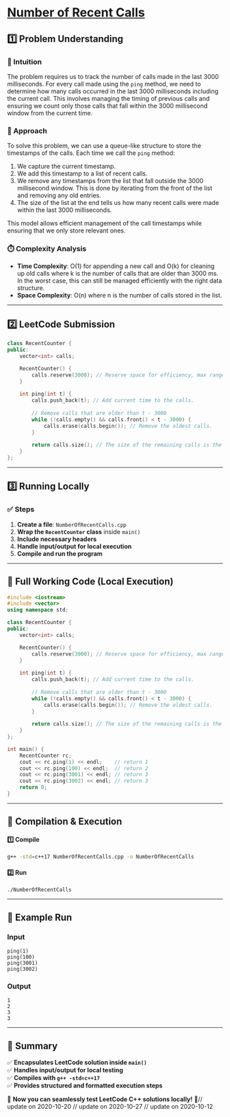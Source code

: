 # **[Number of Recent Calls](https://leetcode.com/problems/number-of-recent-calls/description/)**  

## **1️⃣ Problem Understanding**  
### **📌 Intuition**  
The problem requires us to track the number of calls made in the last 3000 milliseconds. For every call made using the `ping` method, we need to determine how many calls occurred in the last 3000 milliseconds including the current call. This involves managing the timing of previous calls and ensuring we count only those calls that fall within the 3000 millisecond window from the current time.

### **🚀 Approach**  
To solve this problem, we can use a queue-like structure to store the timestamps of the calls. Each time we call the `ping` method:

1. We capture the current timestamp.
2. We add this timestamp to a list of recent calls.
3. We remove any timestamps from the list that fall outside the 3000 millisecond window. This is done by iterating from the front of the list and removing any old entries.
4. The size of the list at the end tells us how many recent calls were made within the last 3000 milliseconds.

This model allows efficient management of the call timestamps while ensuring that we only store relevant ones.

### **⏱️ Complexity Analysis**  
- **Time Complexity**: O(1) for appending a new call and O(k) for cleaning up old calls where k is the number of calls that are older than 3000 ms. In the worst case, this can still be managed efficiently with the right data structure.  
- **Space Complexity**: O(n) where n is the number of calls stored in the list.

---  

## **2️⃣ LeetCode Submission**  
```cpp
class RecentCounter {
public:
    vector<int> calls;

    RecentCounter() {
        calls.reserve(3000); // Reserve space for efficiency, max range in milliseconds.
    }
    
    int ping(int t) {
        calls.push_back(t); // Add current time to the calls.
        
        // Remove calls that are older than t - 3000
        while (!calls.empty() && calls.front() < t - 3000) {
            calls.erase(calls.begin()); // Remove the oldest calls.
        }
        
        return calls.size(); // The size of the remaining calls is the answer.
    }
};
```  

---  

## **3️⃣ Running Locally**  
### **✅ Steps**  
1. **Create a file**: `NumberOfRecentCalls.cpp`  
2. **Wrap the `RecentCounter` class** inside `main()`  
3. **Include necessary headers**  
4. **Handle input/output for local execution**  
5. **Compile and run the program**  

---  

## **📝 Full Working Code (Local Execution)**  
```cpp
#include <iostream>
#include <vector>
using namespace std;

class RecentCounter {
public:
    vector<int> calls;

    RecentCounter() {
        calls.reserve(3000); // Reserve space for efficiency, max range in milliseconds.
    }
    
    int ping(int t) {
        calls.push_back(t); // Add current time to the calls.
        
        // Remove calls that are older than t - 3000
        while (!calls.empty() && calls.front() < t - 3000) {
            calls.erase(calls.begin()); // Remove the oldest calls.
        }
        
        return calls.size(); // The size of the remaining calls is the answer.
    }
};

int main() {
    RecentCounter rc;
    cout << rc.ping(1) << endl;    // return 1
    cout << rc.ping(100) << endl;  // return 2
    cout << rc.ping(3001) << endl; // return 3
    cout << rc.ping(3002) << endl; // return 3
    return 0;
}
```  

---  

## **🔧 Compilation & Execution**  
#### **1️⃣ Compile**  
```bash
g++ -std=c++17 NumberOfRecentCalls.cpp -o NumberOfRecentCalls
```  

#### **2️⃣ Run**  
```bash
./NumberOfRecentCalls
```  

---  

## **🎯 Example Run**  
### **Input**  
```
ping(1)
ping(100)
ping(3001)
ping(3002)
```  
### **Output**  
```
1
2
3
3
```  

---  

## **📌 Summary**  
✅ **Encapsulates LeetCode solution inside `main()`**  
✅ **Handles input/output for local testing**  
✅ **Compiles with `g++ -std=c++17`**  
✅ **Provides structured and formatted execution steps**  

🚀 **Now you can seamlessly test LeetCode C++ solutions locally!** 🚀// update on 2020-10-20
// update on 2020-10-27
// update on 2020-10-12
